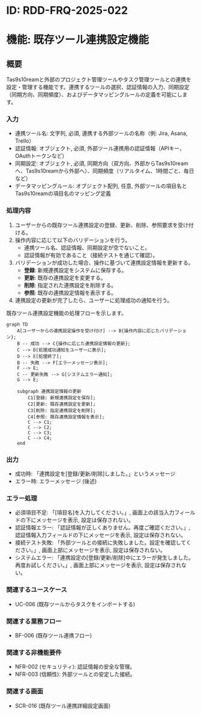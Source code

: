 # ID: RDD-FRQ-2025-022

# 機能: 既存ツール連携設定機能

## 概要

Tas9s10reamと外部のプロジェクト管理ツールやタスク管理ツールとの連携を設定・管理する機能です。連携するツールの選択、認証情報の入力、同期設定（同期方向、同期頻度）、およびデータマッピングルールの定義を可能にします。

### 入力

- 連携ツール名: 文字列, 必須, 連携する外部ツールの名称（例: Jira, Asana,
  Trello）
- 認証情報: オブジェクト, 必須, 外部ツール連携用の認証情報（APIキー、OAuthトークンなど）
- 同期設定: オブジェクト, 必須, 同期方向（双方向、外部からTas9s10reamへ、Tas9s10reamから外部へ）、同期頻度（リアルタイム、1時間ごと、毎日など）
- データマッピングルール: オブジェクト配列, 任意, 外部ツールの項目名とTas9s10reamの項目名のマッピング定義

### 処理内容

1. ユーザーからの既存ツール連携設定の登録、更新、削除、参照要求を受け付ける。
1. 操作内容に応じて以下のバリデーションを行う。
   - 連携ツール名、認証情報、同期設定が空でないこと。
   - 認証情報が有効であること（接続テストを通じて確認）。
1. バリデーションが成功した場合、操作に基づいて連携設定情報を更新する。
   - **登録**: 新規連携設定をシステムに保存する。
   - **更新**: 既存の連携設定を変更する。
   - **削除**: 指定された連携設定を削除する。
   - **参照**: 既存の連携設定情報を表示する。
1. 連携設定の更新が完了したら、ユーザーに処理成功の通知を行う。

既存ツール連携設定機能の処理フローを示します。

```mermaid
graph TD
    A[ユーザーからの連携設定操作を受け付け] --> B{操作内容に応じたバリデーション};
    B -- 成功 --> C{操作に応じた連携設定情報の更新};
    C --> D[処理成功通知をユーザーに表示];
    D --> E[処理終了];
    B -- 失敗 --> F[エラーメッセージ表示];
    F --> E;
    C -- 更新失敗 --> G[システムエラー通知];
    G --> E;

    subgraph 連携設定情報の更新
        C1[登録: 新規連携設定を保存];
        C2[更新: 既存連携設定を更新];
        C3[削除: 指定連携設定を削除];
        C4[参照: 既存連携設定情報を表示];
        C --> C1;
        C --> C2;
        C --> C3;
        C --> C4;
    end
```

### 出力

- 成功時: 「連携設定を[登録/更新/削除]しました。」というメッセージ
- エラー時: エラーメッセージ (後述)

### エラー処理

- 必須項目不足: 「[項目名]を入力してください。」, 画面上の該当入力フィールドの下にメッセージを表示, 設定は保存されない。
- 認証情報エラー: 「認証情報が正しくありません。再度ご確認ください。」, 認証情報入力フィールドの下にメッセージを表示, 設定は保存されない。
- 接続テスト失敗: 「外部ツールとの接続に失敗しました。設定を確認してください。」, 画面上部にメッセージを表示, 設定は保存されない。
- システムエラー: 「連携設定の[登録/更新/削除]中にエラーが発生しました。再度お試しください。」, 画面上部にメッセージを表示, 設定は保存されない。

### 関連するユースケース

- UC-006 (既存ツールからタスクをインポートする)

### 関連する業務フロー

- BF-006 (既存ツール連携フロー)

### 関連する非機能要件

- NFR-002 (セキュリティ): 認証情報の安全な管理。
- NFR-003 (信頼性): 外部ツールとの安定した接続。

### 関連する画面

- SCR-016 (既存ツール連携詳細設定画面)
